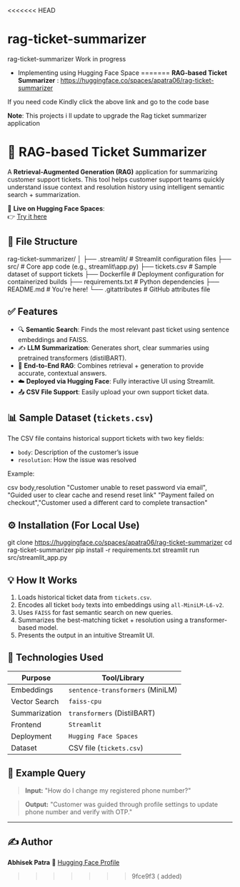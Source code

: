 <<<<<<< HEAD
# rag-ticket-summarizer
rag-ticket-summarizer
 Work in progress 
 * Implementing using Hugging Face Space 
=======
**RAG-based Ticket Summarizer** : https://huggingface.co/spaces/apatra06/rag-ticket-summarizer

If you need code Kindly click the above link and go to the code base 

**Note**: This projects i ll update to upgrade the Rag ticket summarizer application 
# 🧠 RAG-based Ticket Summarizer

A **Retrieval-Augmented Generation (RAG)** application for summarizing customer support tickets. This tool helps customer support teams quickly understand issue context and resolution history using intelligent semantic search + summarization.

🔗 **Live on Hugging Face Spaces**:  
👉 [Try it here](https://huggingface.co/spaces/apatra06/rag-ticket-summarizer)



## 📁 File Structure

rag-ticket-summarizer/
│
├── .streamlit/                # Streamlit configuration files
├── src/                       # Core app code (e.g., streamlit\app.py)
├── tickets.csv                # Sample dataset of support tickets
├── Dockerfile                 # Deployment configuration for containerized builds
├── requirements.txt           # Python dependencies
├── README.md                  # You're here!
└── .gitattributes             # GitHub attributes file

## ✅ Features

- 🔍 **Semantic Search**: Finds the most relevant past ticket using sentence embeddings and FAISS.
- ✍️ **LLM Summarization**: Generates short, clear summaries using pretrained transformers (distilBART).
- 🧠 **End-to-End RAG**: Combines retrieval + generation to provide accurate, contextual answers.
- ☁️ **Deployed via Hugging Face**: Fully interactive UI using Streamlit.
- 📤 **CSV File Support**: Easily upload your own support ticket data.

## 📊 Sample Dataset (`tickets.csv`)

The CSV file contains historical support tickets with two key fields:

- `body`: Description of the customer’s issue
- `resolution`: How the issue was resolved

Example:

csv
body,resolution
"Customer unable to reset password via email",
"Guided user to clear cache and resend reset link"
"Payment failed on checkout","Customer used a different card to complete transaction"


## ⚙️ Installation (For Local Use)

git clone https://huggingface.co/spaces/apatra06/rag-ticket-summarizer
cd rag-ticket-summarizer
pip install -r requirements.txt
streamlit run src/streamlit_app.py


## 💡 How It Works

1. Loads historical ticket data from `tickets.csv`.
2. Encodes all ticket `body` texts into embeddings using `all-MiniLM-L6-v2`.
3. Uses `FAISS` for fast semantic search on new queries.
4. Summarizes the best-matching ticket + resolution using a transformer-based model.
5. Presents the output in an intuitive Streamlit UI.

## 🧠 Technologies Used

| Purpose       | Tool/Library                     |
| ------------- | -------------------------------- |
| Embeddings    | `sentence-transformers` (MiniLM) |
| Vector Search | `faiss-cpu`                      |
| Summarization | `transformers` (DistilBART)      |
| Frontend      | `Streamlit`                      |
| Deployment    | `Hugging Face Spaces`            |
| Dataset       | CSV file (`tickets.csv`)         |

## 🧪 Example Query

> **Input:** "How do I change my registered phone number?"

> **Output:**
> "Customer was guided through profile settings to update phone number and verify with OTP."

---

## ✍️ Author

**Abhisek Patra**
🔗 [Hugging Face Profile](https://huggingface.co/apatra06)



>>>>>>> 9fce9f3 ( added)
